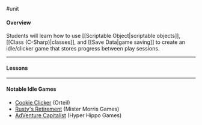 #unit

#### Overview

Students will learn how to use [[Scriptable Object|scriptable objects]], [[Class (C-Sharp)|classes]], and [[Save Data|game saving]] to create an idle/clicker game that stores progress between play sessions.

---
#### Lessons


----
#### Notable Idle Games

- [Cookie Clicker](https://store.steampowered.com/app/1454400/Cookie_Clicker/) (Orteil)
- [Rusty's Retirement](https://store.steampowered.com/app/2666510/Rustys_Retirement/) (Mister Morris Games)
- [AdVenture Capitalist](https://store.steampowered.com/app/346900/AdVenture_Capitalist/) (Hyper Hippo Games)